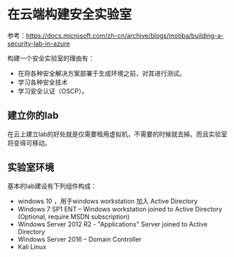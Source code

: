 # 在云端构建安全实验室

参考：https://docs.microsoft.com/zh-cn/archive/blogs/motiba/building-a-security-lab-in-azure

构建一个安全实验室的理由有：
- 在将各种安全解决方案部署于生成环境之前，对其进行测试。
- 学习各种安全技术
- 学习安全认证（OSCP）。

## 建立你的lab
在云上建立lab的好处就是仅需要租用虚拟机，不需要的时候就去掉。而且实验室将变得可移动。

## 实验室环境

基本的lab建设有下列组件构成：
- windows 10 ，用于windows workstation 加入 Active Directory
- Windows 7 SP1 ENT – Windows workstation joined to Active Directory (Optional, require MSDN subscription)
- Windows Server 2012 R2 - "Applications" Server joined to Active Directory
- Windows Server 2016 – Domain Controller
- Kali Linux

